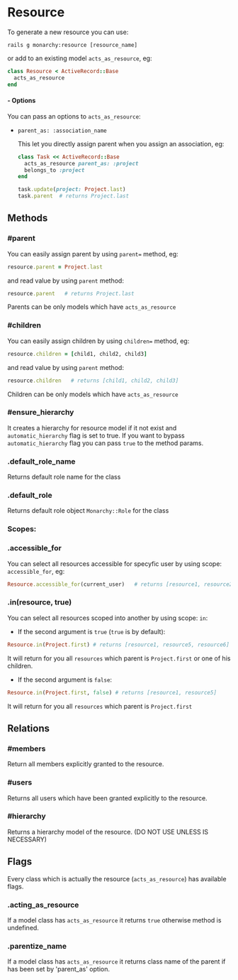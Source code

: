 # Resource

To generate a new resource you can use:
```
rails g monarchy:resource [resource_name]
```
or add to an existing model `acts_as_resource`, eg:
```ruby
class Resource < ActiveRecord::Base
  acts_as_resource
end
```

#### - Options
You can pass an options to `acts_as_resource`:
- `parent_as: :association_name`

  This let you directly assign parent when you assign an association,
  eg:
  ``` ruby
  class Task << ActiveRecord::Base
    acts_as_resource parent_as: :project
    belongs_to :project
  end

  task.update(project: Project.last)
  task.parent  # returns Project.last
  ```

## Methods

### #parent
You can easily assign parent by using `parent=` method, eg:
``` ruby
resource.parent = Project.last
```
and read value by using `parent` method:
``` ruby
resource.parent   # returns Project.last
```

Parents can be only models which have `acts_as_resource`

### #children
You can easily assign children by using `children=` method, eg:
``` ruby
resource.children = [child1, child2, child3]
```
and read value by using `parent` method:
``` ruby
resource.children   # returns [child1, child2, child3]
```
Children can be only models which have `acts_as_resource`

### #ensure_hierarchy
It creates a hierarchy for resource model if it not exist and `automatic_hierarchy` flag is set to true.
If you want to bypass `automatic_hierarchy` flag you can pass `true` to the method params.

### .default_role_name
Returns default role name for the class

### .default_role
Returns default role object `Monarchy::Role` for the class

### Scopes:

### .accessible_for
You can select all resources accessible for specyfic user by using scope: `accessible_for`, eg:
``` ruby
Resource.accessible_for(current_user)   # returns [resource1, resource2, resource5]
```

### .in(resource, true)
You can select all resources scoped into another by using scope: `in`:

- If the second argument is `true` (`true` is by default):
``` ruby
Resource.in(Project.first) # returns [resource1, resource5, resource6]
```
It will return for you all `resources` which parent is `Project.first` or one of his children.

- If the second argument is `false`:
``` ruby
Resource.in(Project.first, false) # returns [resource1, resource5]
```
It will return for you all `resources` which parent is `Project.first`


## Relations

### #members
Return all members explicitly granted to the resource.

### #users
Returns all users which have been granted explicitly to the resource.

### #hierarchy
Returns a hierarchy model of the resource. (DO NOT USE UNLESS IS NECESSARY)

## Flags
Every class which is actually the resource (`acts_as_resource`) has available flags.
### .acting_as_resource
If a model class has `acts_as_resource` it returns `true` otherwise method is undefined.
### .parentize_name
If a model class has `acts_as_resource` it returns class name of the parent if has been set by 'parent_as' option.
